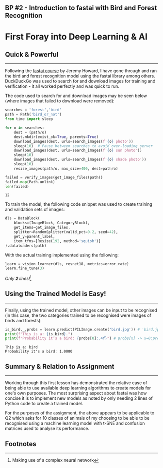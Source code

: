 ## BP #2 - Introduction to fastai with Bird and Forest Recognition

# First Foray into Deep Learning & AI
## Quick & Powerful
---
Following the [fastai course](https://course.fast.ai/) by Jeremy Howard, I have gone through and ran the bird and forest recognition model using the fastai library among others. DuckDuckGo was used to search for and download images for training and verification - it all worked perfectly and was quick to run. 

The code used to search for and download images may be seen below (where images that failed to download were removed):

```python
searches = 'forest','bird'
path = Path('bird_or_not')
from time import sleep

for o in searches:
    dest = (path/o)
    dest.mkdir(exist_ok=True, parents=True)
    download_images(dest, urls=search_images(f'{o} photo'))
    sleep(10)  # Pause between searches to avoid over-loading server
    download_images(dest, urls=search_images(f'{o} sun photo'))
    sleep(10)
    download_images(dest, urls=search_images(f'{o} shade photo'))
    sleep(10)
    resize_images(path/o, max_size=400, dest=path/o)

failed = verify_images(get_image_files(path))
failed.map(Path.unlink)
len(failed)
```
    12

To train the model, the following code snippet was used to create training and validation sets of images:
```python
dls = DataBlock(
    blocks=(ImageBlock, CategoryBlock), 
    get_items=get_image_files, 
    splitter=RandomSplitter(valid_pct=0.2, seed=42),
    get_y=parent_label,
    item_tfms=[Resize(192, method='squish')]
).dataloaders(path)
```
With the actual training implemented using the following:
```python
learn = vision_learner(dls, resnet18, metrics=error_rate)
learn.fine_tune(3)
```
*Only **2** lines!*[^1]

## Using the Trained Model is Easy!
---
Finally, using the trained model, other images can be input to be recognised (in this case, the two categories trained to be recognised were images of birds and forests):
```python
is_bird,_,probs = learn.predict(PILImage.create('bird.jpg')) # 'bird.jpg' or 'forest.jpg'
print(f"This is a: {is_bird}.")
print(f"Probability it's a bird: {probs[0]:.4f}") # probs[x] -> x=0:probability it's a bird, x=1:probability it's a forest
```
    This is a: bird
    Probability it's a bird: 1.0000
    
## Summary & Relation to Assignment
---
Working through this first lesson has demonstrated the relative ease of being able to use available deep learning algorithms to create models for one's own purposes. The most surprising aspect about fastai was how concise it is to implement new models as noted by only needing 2 lines of Python code to create a trained model.

For the purposes of the assignment, the above appears to be applicable to Q2 which asks for 10 classes of animals of my choosing to be able to be recognised using a machine learning model with t-SNE and confusion matrices used to analyse its performance.

## Footnotes

[^1]: Making use of a complex neural network
